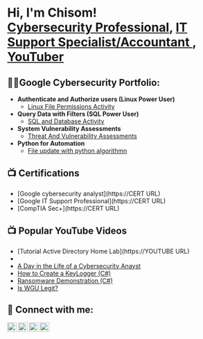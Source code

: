 <h1>Hi, I'm Chisom! <br/><a href="https://github.com/Chisomeboh1">Cybersecurity Professional</a>, <a href="https://www.linkedin.com/in/MY LINKEDIN NAME/">IT Support Specialist/Accountant </a>, <a href="https://www.youtube.com/c/YOUTUBE NAME">YouTuber</a></h1>

<h2>👨‍💻Google Cybersecurity Portfolio:</h2>

- <b>Authenticate and Authorize users (Linux Power User)</b>
  - [Linux File Permissions Activity](https://github.com/Chisomeboh1/File-Permission-in-Linux/tree/main)
 - <b>Query Data with Filters (SQL Power User)</b>
   - [SQL and Database Activity](https://github.com/Chisomeboh1/Apply-filters-to-SQL-queries/tree/main)
- <b>System Vulnerability Assessments</b>
   - [Threat And Vulnerability Assessments](https://github.com/Chisomeboh1/Threats-AND-Vulnerability-Assessment)
- <b> Python for Automation</b>
  - [File update with python algorithmn](https://github.com/Chisomeboh1/Python-for-Automation)
 
<h2>📺 Certifications</h2>

- [Google cybersecurity analyst](https://CERT URL)
- [Google IT Support Professional](https://CERT URL)
-  [CompTIA Sec+](https://CERT URL)

<h2>📺 Popular YouTube Videos</h2>

- [Tutorial Active Directory Home Lab](https://YOUTUBE URL)
- 
- [A Day in the Life of a Cybersecurity Anayst](https://www.youtube.com/watch?v=uHy3oM7NnoU)
- [How to Create a KeyLogger (C#)](https://www.youtube.com/watch?v=N-L9hklSlNk)
- [Ransomware Demonstration (C#)](https://www.youtube.com/watch?v=OfvdQeh79s0)
- [Is WGU Legit?](https://www.youtube.com/watch?v=E2MwRWxDBkA)

<h2> 🤳 Connect with me:</h2>

[<img align="left" alt="JoshMadakor | YouTube" width="22px" src="https://cdn.jsdelivr.net/npm/simple-icons@v3/icons/youtube.svg" />][youtube]
[<img align="left" alt="JoshMadakor | Twitter" width="22px" src="https://cdn.jsdelivr.net/npm/simple-icons@v3/icons/twitter.svg" />][twitter]
[<img align="left" alt="JoshMadakor | LinkedIn" width="22px" src="https://cdn.jsdelivr.net/npm/simple-icons@v3/icons/linkedin.svg" />][linkedin]
[<img align="left" alt="JoshMadakor | Instagram" width="22px" src="https://cdn.jsdelivr.net/npm/simple-icons@v3/icons/instagram.svg" />][instagram]

[twitter]: https://twitter.com/joshmadakor
[youtube]: https://www.youtube.com/c/joshmadakor
[instagram]: https://www.instagram.com/joshmadakor/
[linkedin]: https://linkedin.com/in/joshmadakor

<!--
**joshmadakor1/joshmadakor1** is a ✨ _special_ ✨ repository because its `README.md` (this file) appears on your GitHub profile.

Here are some ideas to get you started:

- 🔭 I’m currently working on ...
- 🌱 I’m currently learning ...
- 👯 I’m looking to collaborate on ...
- 🤔 I’m looking for help with ...
- 💬 Ask me about ...
- 📫 How to reach me: ...
- 😄 Pronouns: ...
- ⚡ Fun fact: ...
-->
